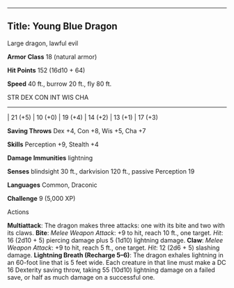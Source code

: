 -------------------------
Title: Young Blue Dragon
-------------------------


Large dragon, lawful evil

**Armor Class** 18 (natural armor)

**Hit Points** 152 (16d10 + 64)

**Speed** 40 ft., burrow 20 ft., fly 80 ft.

  STR         DEX         CON         INT         WIS         CHA
  ----------- ----------- ----------- ----------- ----------- -----------
  | 21 (+5)   | 10 (+0)   | 19 (+4)   | 14 (+2)   | 13 (+1)   | 17 (+3)

**Saving Throws** Dex +4, Con +8, Wis +5, Cha +7

**Skills** Perception +9, Stealth +4

**Damage Immunities** lightning

**Senses** blindsight 30 ft., darkvision 120 ft., passive Perception 19

**Languages** Common, Draconic

**Challenge** 9 (5,000 XP)


Actions

**Multiattack**: The dragon makes three attacks: one with its bite
    and two with its claws.
**Bite**: *Melee Weapon Attack*: +9 to hit, reach 10 ft.,
    one target. *Hit*: 16 (2d10 + 5) piercing damage plus 5 (1d10)
    lightning damage.
**Claw**: *Melee Weapon Attack*: +9 to hit, reach 5 ft., one target.
    *Hit*: 12 (2d6 + 5) slashing damage.
**Lightning Breath (Recharge 5–6)**: The dragon exhales lightning in
    an 60-foot line that is 5 feet wide. Each creature in that line must
    make a DC 16 Dexterity saving throw, taking 55 (10d10) lightning
    damage on a failed save, or half as much damage on a successful one.

